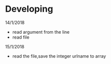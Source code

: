 # Developing 

14/1/2018  

* read argument from the line  
* read file  

15/1/2018  
* read the file,save the integer urlname to array